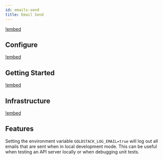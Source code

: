 ```yaml
---
id: emails-send
title: Email Send
---
```



[!embed](./about.md)

## Configure

[!embed](./configure.md)

## Getting Started

[!embed](./getting-started.md)

## Infrastructure

[!embed](./../shared/infrastructure.md)

## Features

Setting the environment variable `GOLDSTACK_LOG_EMAIL=true` will log out all emails that are sent when in local development mode. This can be useful when testing an API server locally or when debugging unit tests.